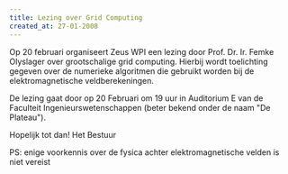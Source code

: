```yaml
---
title: Lezing over Grid Computing
created_at: 27-01-2008
---
```


Op 20 februari organiseert Zeus WPI een lezing door Prof. Dr. Ir. Femke Olyslager over grootschalige grid computing. Hierbij wordt toelichting gegeven over de numerieke algoritmen die gebruikt worden bij de elektromagnetische veldberekeningen.

De lezing gaat door op 20 Februari om 19 uur in Auditorium E van de Faculteit Ingenieurswetenschappen (beter bekend onder de naam "De Plateau").

Hopelijk tot dan!
Het Bestuur

PS: enige voorkennis over de fysica achter elektromagnetische velden is niet vereist
